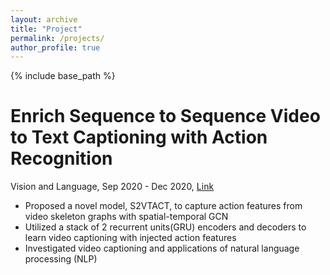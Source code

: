 ```yaml
---
layout: archive
title: "Project"
permalink: /projects/
author_profile: true
---
```

{% include base_path %}


Enrich Sequence to Sequence Video to Text Captioning with Action Recognition
===
Vision and Language, Sep 2020 - Dec 2020, [Link](https://github.com/stillarrow/S2VT_ACT)
* Proposed a novel model, S2VTACT,  to capture action features from video skeleton graphs with spatial-temporal GCN 
* Utilized a stack of 2 recurrent units(GRU) encoders and decoders to learn video captioning with injected action features
* Investigated video captioning and applications of natural language processing (NLP)
